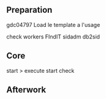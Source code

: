 ## Preparation
gdc04797
Load le template a l'usage

check workers FIndIT
sidadm
db2sid


## Core
start > execute start check 

## Afterwork

